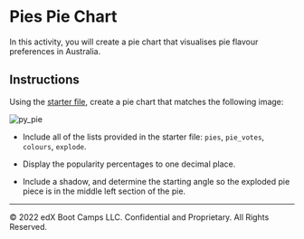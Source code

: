 # Pies Pie Chart

In this activity, you will create a pie chart that visualises pie flavour preferences in Australia.

## Instructions

Using the [starter file](Unsolved/py_pie.ipynb), create a pie chart that matches the following image:

![py_pie](https://static.bc-edx.com/data/dla-1-1/m5/lessons/1/5-1-PyPies.png)

* Include all of the lists provided in the starter file: `pies`, `pie_votes`, `colours`, `explode`.

* Display the popularity percentages to one decimal place.

* Include a shadow, and determine the starting angle so the exploded pie piece is in the middle left section of the pie.

---

© 2022 edX Boot Camps LLC. Confidential and Proprietary. All Rights Reserved.
